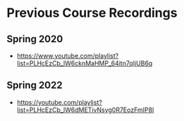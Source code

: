 Previous Course Recordings
==========================

## Spring 2020

* <https://www.youtube.com/playlist?list=PLHcEzCb_lW6cknMaHMP_64itn7qIjUB6q>

## Spring 2022

* <https://youtube.com/playlist?list=PLHcEzCb_lW6dMETivNsyg0R7EozFmIP8l>

